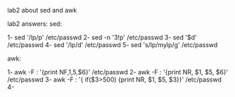 lab2 about sed and awk

lab2 answers:
sed:

1- sed '/lp/p' /etc/passwd
2- sed -n '3!p' /etc/passwd
3- sed '$d' /etc/passwd
4- sed '/lp/d' /etc/passwd
5- sed 's/lp/mylp/g' /etc/passwd

awk:

1- awk -F : '{print NF,$1,$5,$6}' /etc/passwd
2- awk -F : '{print NR, $1, $5, $6}' /etc/passwd
3- awk -F : '{ if($3>500) {print NR, $1, $5, $3}}' /etc/passwd
4-
